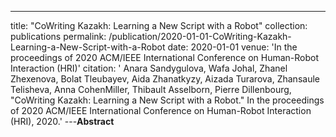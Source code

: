 ---
title: "CoWriting Kazakh: Learning a New Script with a Robot"
collection: publications
permalink: /publication/2020-01-01-CoWriting-Kazakh-Learning-a-New-Script-with-a-Robot
date: 2020-01-01
venue: 'In the proceedings of 2020 ACM/IEEE International Conference on Human-Robot Interaction (HRI)'
citation: ' Anara Sandygulova,  Wafa Johal,  Zhanel Zhexenova,  Bolat Tleubayev,  Aida Zhanatkyzy,  Aizada Turarova,  Zhansaule Telisheva,  Anna CohenMiller,  Thibault Asselborn,  Pierre Dillenbourg, &quot;CoWriting Kazakh: Learning a New Script with a Robot.&quot; In the proceedings of 2020 ACM/IEEE International Conference on Human-Robot Interaction (HRI), 2020.'
---**Abstract** 
